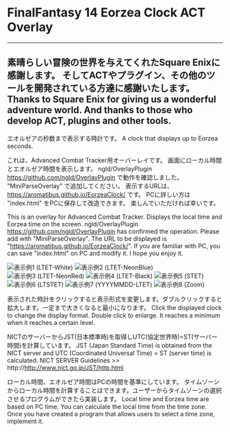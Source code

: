 # FinalFantasy 14 Eorzea Clock ACT Overlay
-------------------------------------------------------------------------------------
素晴らしい冒険の世界を与えてくれたSquare Enixに感謝します。
そしてACTやプラグイン、その他のツールを開発されている方達に感謝いたします。
Thanks to Square Enix for giving us a wonderful adventure world.
And thanks to those who develop ACT, plugins and other tools.
-------------------------------------------------------------------------------------
エオルゼアの秒数まで表示する時計です。
A clock that displays up to Eorzea seconds.

これは、Advanced Combat Tracker用オーバーレイです。
画面にローカル時間とエオルゼア時間を表示します。
ngld/OverlayPlugin https://github.com/ngld/OverlayPlugin で動作を確認しました。
"MiniParseOverlay" で追加してください。
表示するURLは、https://aromatibus.github.io/EorzeaClock/ です。
PCに詳しい方は "index.html" をPCに保存して改造できます。
楽しんでいただければ幸いです。

This is an overlay for Advanced Combat Tracker.
Displays the local time and Eorzea time on the screen.
ngld/OverlayPlugin https://github.com/ngld/OverlayPlugin has confirmed the operation.
Please add with "MiniParseOverlay".
The URL to be displayed is "https://aromatibus.github.io/EorzeaClock/".
If you are familiar with PC, you can save "index.html" on PC and modify it.
I hope you enjoy it.

![表示例1 (LTET-White)](https://user-images.githubusercontent.com/54123288/74087730-75503600-4ad2-11ea-9f67-bc2332726bd2.png)
![表示例2 (LTET-NeonBlue)](https://user-images.githubusercontent.com/54123288/74087731-75e8cc80-4ad2-11ea-86c1-0785a92ec943.png)
![表示例3 (LTET-NeonRed)](https://user-images.githubusercontent.com/54123288/74087732-76816300-4ad2-11ea-9dc8-0449bd92aebe.png)
![表示例4 (LTET-Black)](https://user-images.githubusercontent.com/54123288/74087734-7719f980-4ad2-11ea-9810-0814f1ecbe5f.png)
![表示例5 (STET)](https://user-images.githubusercontent.com/54123288/74087735-7719f980-4ad2-11ea-9c48-367ffc593cd8.png)
![表示例6 (LTSTET)](https://user-images.githubusercontent.com/54123288/74087736-77b29000-4ad2-11ea-8da5-6ea538bf00df.png)
![表示例7 (YYYYMMDD-LTET)](https://user-images.githubusercontent.com/54123288/74087737-77b29000-4ad2-11ea-8b31-86927c3df99f.png)
![表示例8 (Zoom)](https://user-images.githubusercontent.com/54123288/74087738-784b2680-4ad2-11ea-8e56-649f71b0556e.png)

表示された時計をクリックすると表示形式を変更します。ダブルクリックすると拡大します。一定まで大きくなると最小になります。
Click the displayed clock to change the display format. Double click to enlarge. It reaches a minimum when it reaches a certain level.

NICTのサーバーからJST(日本標準時)を取得しUTC(協定世界時)=ST(サーバー時間)を計算しています。
JST (Japan Standard Time) is obtained from the NICT server and UTC (Coordinated Universal Time) = ST (server time) is calculated.
NICT SERVER Guidelines >> http://http://www.nict.go.jp/JST/http.html

ローカル時間、エオルゼア時間はPCの時間を基準にしています。
タイムゾーンからローカル時間を計算することはできます。ユーザーからタイムゾーンの選択させるプログラムができたら実装します。
Local time and Eorzea time are based on PC time.
You can calculate the local time from the time zone. Once you have created a program that allows users to select a time zone, implement it.

